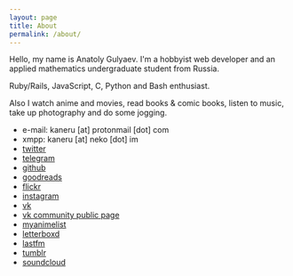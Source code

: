 ```yaml
---
layout: page
title: About
permalink: /about/
---
```


Hello, my name is Anatoly Gulyaev. I'm a hobbyist web developer and an applied mathematics undergraduate student from Russia.

Ruby/Rails, JavaScript, C, Python and Bash enthusiast.

Also I watch anime and movies, read books & comic books, listen to music, take up photography and do some jogging.

- e-mail: kaneru [at] protonmail [dot] com
- xmpp: kaneru [at] neko [dot] im
- [twitter](https://twitter.com/kaneru__)
- [telegram](https://telegram.me/kaneru)
- [github](https://github.com/kaneru)
- [goodreads](https://www.goodreads.com/kaneru)
- [flickr](https://www.flickr.com/photos/kaneru)
- [instagram](https://www.instagram.com/kaneru_)
- [vk](https://vk.com/kaneru)
- [vk community public page](https://vk.com/asian_architecture)
- [myanimelist](https://myanimelist.net/animelist/kaneru_)
- [letterboxd](https://letterboxd.com/kaneru/)
- [lastfm](https://www.last.fm/user/kaneru_)
- [tumblr](https://asjkhdjs.tumblr.com)
- [soundcloud](https://soundcloud.com/kaneru)
